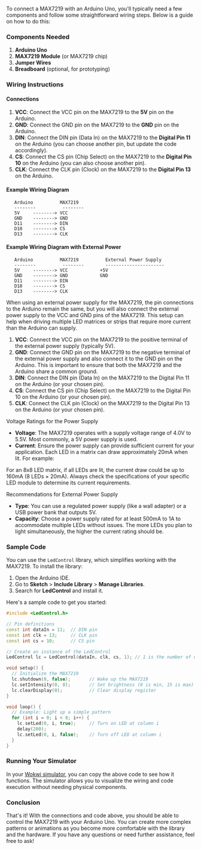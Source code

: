 To connect a MAX7219 with an Arduino Uno, you'll typically need a few components and follow some straightforward wiring steps. Below is a guide on how to do this:

### Components Needed
1. **Arduino Uno**
2. **MAX7219 Module** (or MAX7219 chip)
3. **Jumper Wires**
4. **Breadboard** (optional, for prototyping)

### Wiring Instructions

#### Connections
1. **VCC**: Connect the VCC pin on the MAX7219 to the **5V** pin on the Arduino.
2. **GND**: Connect the GND pin on the MAX7219 to the **GND** pin on the Arduino.
3. **DIN**: Connect the DIN pin (Data In) on the MAX7219 to the **Digital Pin 11** on the Arduino (you can choose another pin, but update the code accordingly).
4. **CS**: Connect the CS pin (Chip Select) on the MAX7219 to the **Digital Pin 10** on the Arduino (you can also choose another pin).
5. **CLK**: Connect the CLK pin (Clock) on the MAX7219 to the **Digital Pin 13** on the Arduino.

#### Example Wiring Diagram
```
   Arduino          MAX7219
   --------          --------
   5V     --------> VCC
   GND    --------> GND
   D11    --------> DIN
   D10    --------> CS
   D13    --------> CLK
```

#### Example Wiring Diagram with External Power
```
   Arduino          MAX7219          External Power Supply
   --------          --------        ----------------------
   5V     --------> VCC            +5V
   GND    --------> GND            GND
   D11    --------> DIN
   D10    --------> CS
   D13    --------> CLK
```
When using an external power supply for the MAX7219, the pin connections to the Arduino remain the same, but you will also connect the external power supply to the VCC and GND pins of the MAX7219. This setup can help when driving multiple LED matrices or strips that require more current than the Arduino can supply.

1.	**VCC**: Connect the VCC pin on the MAX7219 to the positive terminal of the external power supply (typically 5V).
2.	**GND**: Connect the GND pin on the MAX7219 to the negative terminal of the external power supply and also connect it to the GND pin on the Arduino. This is important to ensure that both the MAX7219 and the Arduino share a common ground.
3.	**DIN**: Connect the DIN pin (Data In) on the MAX7219 to the Digital Pin 11 on the Arduino (or your chosen pin).
4.	**CS**: Connect the CS pin (Chip Select) on the MAX7219 to the Digital Pin 10 on the Arduino (or your chosen pin).
5.	**CLK**: Connect the CLK pin (Clock) on the MAX7219 to the Digital Pin 13 on the Arduino (or your chosen pin).

Voltage Ratings for the Power Supply

- **Voltage**: The MAX7219 operates with a supply voltage range of 4.0V to 5.5V. Most commonly, a 5V power supply is used.
- **Current**: Ensure the power supply can provide sufficient current for your application. Each LED in a matrix can draw approximately 20mA when lit. For example:

For an 8x8 LED matrix, if all LEDs are lit, the current draw could be up to 160mA (8 LEDs × 20mA). Always check the specifications of your specific LED module to determine its current requirements.

Recommendations for External Power Supply

- **Type**: You can use a regulated power supply (like a wall adapter) or a USB power bank that outputs 5V.
- **Capacity**: Choose a power supply rated for at least 500mA to 1A to accommodate multiple LEDs without issues. The more LEDs you plan to light simultaneously, the higher the current rating should be.

### Sample Code
You can use the `LedControl` library, which simplifies working with the MAX7219. To install the library:
1. Open the Arduino IDE.
2. Go to **Sketch** > **Include Library** > **Manage Libraries**.
3. Search for **LedControl** and install it.

Here's a sample code to get you started:

```cpp
#include <LedControl.h>

// Pin definitions
const int dataIn = 11;  // DIN pin
const int clk = 13;     // CLK pin
const int cs = 10;      // CS pin

// Create an instance of the LedControl
LedControl lc = LedControl(dataIn, clk, cs, 1); // 1 is the number of devices

void setup() {
  // Initialize the MAX7219
  lc.shutdown(0, false);       // Wake up the MAX7219
  lc.setIntensity(0, 8);       // Set brightness (0 is min, 15 is max)
  lc.clearDisplay(0);          // Clear display register
}

void loop() {
  // Example: Light up a simple pattern
  for (int i = 0; i < 8; i++) {
    lc.setLed(0, i, true);     // Turn on LED at column i
    delay(200);
    lc.setLed(0, i, false);    // Turn off LED at column i
  }
}
```

### Running Your Simulator
In your [Wokwi simulator](https://wokwi.com/projects/412703776407353345), you can copy the above code to see how it functions. The simulator allows you to visualize the wiring and code execution without needing physical components.

### Conclusion
That's it! With the connections and code above, you should be able to control the MAX7219 with your Arduino Uno. You can create more complex patterns or animations as you become more comfortable with the library and the hardware. If you have any questions or need further assistance, feel free to ask!